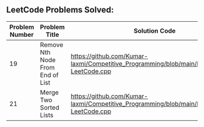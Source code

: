 ## LeetCode Problems Solved:

|  Problem Number  |  Problem Title  |  Solution Code  |  Language  |  Difficulty  |
|------------------|-----------------|----------------|------------|--------------|
| 19 | Remove Nth Node From End of List | https://github.com/Kumar-laxmi/Competitive_Programming/blob/main/LeetCode/19-LeetCode.cpp | C++ | Medium |
| 21 | Merge Two Sorted Lists | https://github.com/Kumar-laxmi/Competitive_Programming/blob/main/LeetCode/21-LeetCode.cpp | C++ | Medium |
